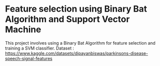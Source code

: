# Feature selection using Binary Bat Algorithm and Support Vector Machine
This project involves using a Binary Bat Algorithm for feature selection and training a SVM classifier.
Dataset : https://www.kaggle.com/datasets/dipayanbiswas/parkinsons-disease-speech-signal-features